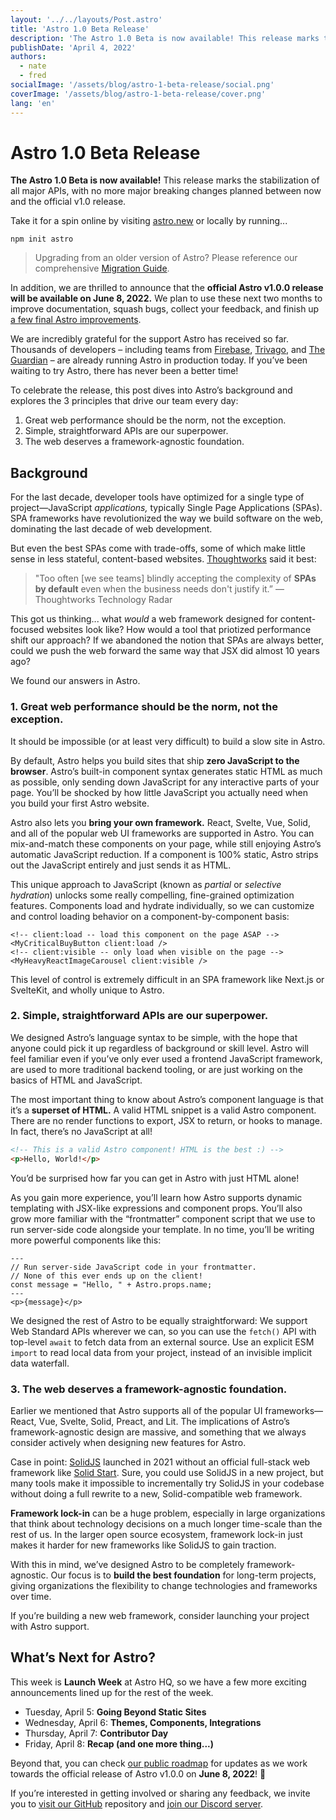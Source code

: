 ```yaml
---
layout: '../../layouts/Post.astro'
title: 'Astro 1.0 Beta Release'
description: 'The Astro 1.0 Beta is now available! This release marks the stabilization of all major APIs, with no more major breaking changes planned between now and the official v1.0 release.'
publishDate: 'April 4, 2022'
authors:
  - nate
  - fred
socialImage: '/assets/blog/astro-1-beta-release/social.png'
coverImage: '/assets/blog/astro-1-beta-release/cover.png'
lang: 'en'
---
```


# Astro 1.0 Beta Release

**The Astro 1.0 Beta is now available!** This release marks the stabilization of all major APIs, with no more major breaking changes planned between now and the official v1.0 release.

Take it for a spin online by visiting [astro.new](http://astro.new) or locally by running...

```shell
npm init astro
```

> Upgrading from an older version of Astro? Please reference our comprehensive [Migration Guide](https://docs.astro.build/en/migrate/).


In addition, we are thrilled to announce that the **official Astro v1.0.0 release will be available on June 8, 2022.** We plan to use these next two months to improve documentation, squash bugs, collect your feedback, and finish up [a few final Astro improvements](https://github.com/withastro/rfcs/discussions/161).

We are incredibly grateful for the support Astro has received so far. Thousands of developers – including teams from [Firebase](https://firebase.blog/), [Trivago](https://tech.trivago.com/), and [The Guardian](https://developers.theguardian.com/) – are already running Astro in production today. If you’ve been waiting to try Astro, there has never been a better time!

To celebrate the release, this post dives into Astro’s background and explores the 3 principles that drive our team every day:

1. Great web performance should be the norm, not the exception.
2. Simple, straightforward APIs are our superpower.
3. The web deserves a framework-agnostic foundation.

## Background

For the last decade, developer tools have optimized for a single type of project—JavaScript *applications,* typically Single Page Applications (SPAs). SPA frameworks have revolutionized the way we build software on the web, dominating the last decade of web development.

But even the best SPAs come with trade-offs, some of which make little sense in less stateful, content-based websites. [Thoughtworks](https://www.thoughtworks.com/radar/techniques?blipid=202203006) said it best: 

> "Too often [we see teams] blindly accepting the complexity of **SPAs by default** even when the business needs don't justify it.” — Thoughtworks Technology Radar

This got us thinking... what *would* a web framework designed for content-focused websites look like? How would a tool that priotized performance shift our approach? If we abandoned the notion that SPAs are always better, could we push the web forward the same way that JSX did almost 10 years ago?

We found our answers in Astro. 

### 1. Great web performance should be the norm, not the exception.

It should be impossible (or at least very difficult) to build a slow site in Astro.

By default, Astro helps you build sites that ship **zero JavaScript to the browser**. Astro’s built-in component syntax generates static HTML as much as possible, only sending down JavaScript for any interactive parts of your page. You’ll be shocked by how little JavaScript you actually need when you build your first Astro website.

Astro also lets you **bring your own framework.** React, Svelte, Vue, Solid, and all of the popular web UI frameworks are supported in Astro. You can mix-and-match these components on your page, while still enjoying Astro’s automatic JavaScript reduction. If a component is 100% static, Astro strips out the JavaScript entirely and just sends it as HTML. 

This unique approach to JavaScript (known as *partial* or *selective hydration*) unlocks some really compelling, fine-grained optimization features. Components load and hydrate individually, so we can customize and control loading behavior on a component-by-component basis:

```astro
<!-- client:load -- load this component on the page ASAP -->
<MyCriticalBuyButton client:load />
<!-- client:visible -- only load when visible on the page -->
<MyHeavyReactImageCarousel client:visible />
```

This level of control is extremely difficult in an SPA framework like Next.js or SvelteKit, and wholly unique to Astro.

### 2. Simple, straightforward APIs are our superpower.

We designed Astro’s language syntax to be simple, with the hope that anyone could pick it up regardless of background or skill level. Astro will feel familiar even if you’ve only ever used a frontend JavaScript framework, are used to more traditional backend tooling, or are just working on the basics of HTML and JavaScript.

The most important thing to know about Astro’s component language is that it’s a **superset of HTML.** A valid HTML snippet is a valid Astro component. There are no render functions to export, JSX to return, or hooks to manage. In fact, there’s no JavaScript at all! 

```html
<!-- This is a valid Astro component! HTML is the best :) -->
<p>Hello, World!</p>
```

You’d be surprised how far you can get in Astro with just HTML alone!

As you gain more experience, you’ll learn how Astro supports dynamic templating with JSX-like expressions and component props. You’ll also grow more familiar with the “frontmatter” component script that we use to run server-side code alongside your template. In no time, you’ll be writing more powerful components like this:

```astro
---
// Run server-side JavaScript code in your frontmatter. 
// None of this ever ends up on the client!
const message = "Hello, " + Astro.props.name;
---
<p>{message}</p>
```

We designed the rest of Astro to be equally straightforward: We support Web Standard APIs wherever we can, so you can use the `fetch()` API with top-level `await` to fetch data from an external source. Use an explicit ESM `import` to read local data from your project, instead of an invisible implicit data waterfall.

### 3. The web deserves a framework-agnostic foundation.

Earlier we mentioned that Astro supports all of the popular UI frameworks—React, Vue, Svelte, Solid, Preact, and Lit. The implications of Astro’s framework-agnostic design are massive, and something that we always consider actively when designing new features for Astro.

Case in point: [SolidJS](https://www.solidjs.com/) launched in 2021 without an official full-stack web framework like [Solid Start](https://github.com/solidjs/solid-start). Sure, you could use SolidJS in a new project, but many tools make it impossible to incrementally try SolidJS in your codebase without doing a full rewrite to a new, Solid-compatible web framework.

**Framework lock-in** can be a huge problem, especially in large organizations that think about technology decisions on a much longer time-scale than the rest of us. In the larger open source ecosystem, framework lock-in just makes it harder for new frameworks like SolidJS to gain traction.

With this in mind, we’ve designed Astro to be completely framework-agnostic. Our focus is to **build the best foundation** for long-term projects, giving organizations the flexibility to change technologies and frameworks over time. 

If you’re building a new web framework, consider launching your project with Astro support.

## What’s Next for Astro?

This week is **Launch Week** at Astro HQ, so we have a few more exciting announcements lined up for the rest of the week.

- Tuesday, April 5: **Going Beyond Static Sites**
- Wednesday, April 6: **Themes, Components, Integrations**
- Thursday, April 7: **Contributor Day**
- Friday, April 8: **Recap (and one more thing...)**

Beyond that, you can check [our public roadmap](https://github.com/withastro/rfcs/discussions/161) for updates as we work towards the official release of Astro v1.0.0 on **June 8, 2022**! 🎉

If you’re interested in getting involved or sharing any feedback, we invite you to [visit our GitHub](https://github.com/withastro/astro) repository and [join our Discord server](https://astro.build/chat).
